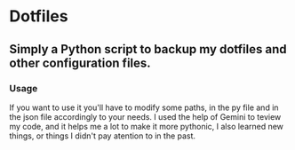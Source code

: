 # Dotfiles

## Simply a Python script to backup my dotfiles and other configuration files.

### Usage

If you want to use it you'll have to modify some paths, in the py file and in the json file accordingly to your needs.
I used the help of Gemini to teview my code, and it helps me a lot to make it more pythonic, I also learned new things, or things I didn't pay atention to in the past.
